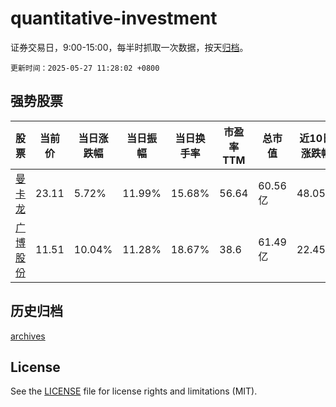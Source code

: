 # quantitative-investment

证券交易日，9:00-15:00，每半时抓取一次数据，按天[归档](archives)。

`更新时间：2025-05-27 11:28:02 +0800`

## 强势股票

|股票|当前价|当日涨跌幅|当日振幅|当日换手率|市盈率TTM|总市值|近10日涨跌幅|
|----|----|----|----|----|----|----|----|
|[曼卡龙](https://xueqiu.com/S/SZ300945)|23.11|5.72%|11.99%|15.68%|56.64|60.56亿|48.05%|
|[广博股份](https://xueqiu.com/S/SZ002103)|11.51|10.04%|11.28%|18.67%|38.6|61.49亿|22.45%|

## 历史归档

[archives](archives)

## License

See the [LICENSE](LICENSE) file for license rights and limitations (MIT).